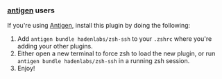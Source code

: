 ### [antigen](https://github.com/zsh-users/antigen) users

If you're using [Antigen](https://github.com/zsh-lovers/antigen), install this plugin by doing the following:

1.  Add `antigen bundle hadenlabs/zsh-ssh` to your `.zshrc` where you're adding your other plugins.
2.  Either open a new terminal to force zsh to load the new plugin, or run `antigen bundle hadenlabs/zsh-ssh` in a running zsh session.
3.  Enjoy!

